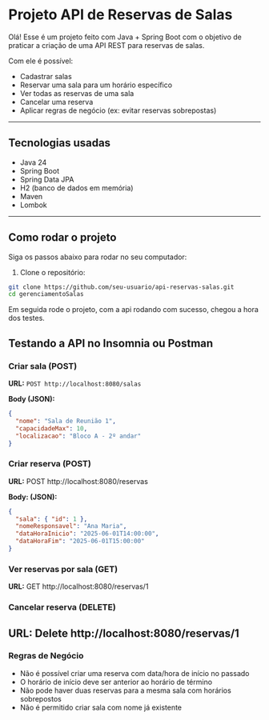 # Projeto API de Reservas de Salas 

Olá! Esse é um projeto feito com Java + Spring Boot com o objetivo de praticar a criação de uma API REST para reservas de salas.

Com ele é possível:

- Cadastrar salas  
- Reservar uma sala para um horário específico  
- Ver todas as reservas de uma sala  
- Cancelar uma reserva  
- Aplicar regras de negócio (ex: evitar reservas sobrepostas)

---

##  Tecnologias usadas

- Java 24
- Spring Boot 
- Spring Data JPA
- H2 (banco de dados em memória)
- Maven
- Lombok

---

##  Como rodar o projeto

Siga os passos abaixo para rodar no seu computador:

1. Clone o repositório:

```bash
git clone https://github.com/seu-usuario/api-reservas-salas.git
cd gerenciamentoSalas
```
Em seguida rode o projeto, com a api rodando com sucesso, chegou a hora dos testes.

##  Testando a API no Insomnia ou Postman

###  Criar sala (POST)

**URL:** `POST http://localhost:8080/salas`

**Body (JSON):**
```json
{
  "nome": "Sala de Reunião 1",
  "capacidadeMax": 10,
  "localizacao": "Bloco A - 2º andar"
}
```

### Criar reserva (POST)
**URL:** POST http://localhost:8080/reservas

**Body: (JSON):**
```json
{
  "sala": { "id": 1 },
  "nomeResponsavel": "Ana Maria",
  "dataHoraInicio": "2025-06-01T14:00:00",
  "dataHoraFim": "2025-06-01T15:00:00"
}
```
### Ver reservas por sala (GET)
**URL:** GET http://localhost:8080/reservas/1

### Cancelar reserva (DELETE)
**URL:** Delete http://localhost:8080/reservas/1
--- 

###  Regras de Negócio

- Não é possível criar uma reserva com data/hora de início no passado
- O horário de início deve ser anterior ao horário de término
- Não pode haver duas reservas para a mesma sala com horários sobrepostos
- Não é permitido criar sala com nome já existente
